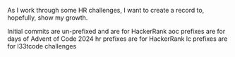 As I work through some HR challenges, I want to create a record to, hopefully, show my growth.

Initial commits are un-prefixed and are for HackerRank
aoc prefixes are for days of Advent of Code 2024
hr prefixes are for HackerRank 
lc prefixes are for l33tcode challenges

